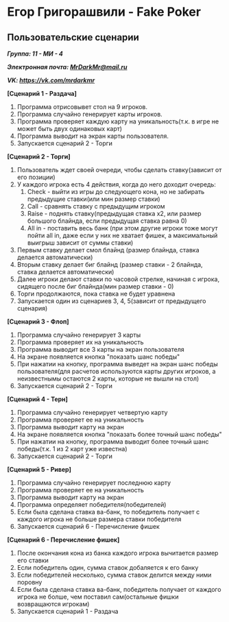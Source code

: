 # Егор Григорашвили - Fake Poker

## Пользовательские сценарии

***Группа: 11 - МИ - 4***

***Электронная почта: MrDarkMr@mail.ru***

***VK: https://vk.com/mrdarkmr***

**[Сценарий 1 - Раздача]**

1. Программа отрисовывет стол на 9 игроков.
2. Программа случайно генерирует карты игроков.
3. Программа проверяет каждую карту на уникальность(т.к. в игре не может быть двух одинаковых карт)
4. Программа выводит на экран карты пользователя.
5. Запускается сценарий 2 - Торги

**[Сценарий 2 - Торги]**

1. Пользователь ждет своей очереди, чтобы сделать ставку(зависит от его позиции)
2. У каждого игрока есть 4 действия, когда до него доходит очередь:
      1. Check - выйти из игры до следующего кона, но не забирать предыдущие ставки(или мин размер ставки)
      2. Call - сравнять ставку с предыдущим игроком
      3. Raise - поднять ставку(предыдущая ставка х2, или размер большого блайнда, если предыдущая ставка равна 0)
      4. All in - поставить весь банк (при этом другие игроки тоже могут пойти all in, даже если у них не хватает фишек, а максимальный выигрыш зависит от суммы ставки)
3. Первым ставку делает смол блайнд (размер блайнда, ставка делается автоматически)
4. Вторым ставку делает биг блайнд (размер ставки - 2 блайнда, ставка делается автоматически)
5. Далее игроки делают ставки по часовой стрелке, начиная с игрока, сидящего после биг блайнда(мин размер ставки - 0)
6. Торги продолжаются, пока ставка не будет уравнена
7. Запускается один из сценариев 3, 4, 5(зависит от предыдущего сценария)

**[Сценарий 3 - Флоп]**

1. Программа случайно генерирует 3 карты
2. Программа проверяет их на уникальность
3. Программа выводит все 3 карты на экран пользователя
4. На экране появляется кнопка "показать шанс победы"
5. При нажатии на кнопку, программа выведет на экран шанс победы пользователя(для расчетов
   используются карты других игроков, а неизвестнымы остаются 2 карты, которые не вышли на стол)
6. Запускается сценарий 2 - Торги

**[Сценарий 4 - Терн]**

1. Программа случайно генерирует четвертую карту
2. Программа проверяет ее на уникальность
3. Программа выводит карту на экран
4. На экране появляется кнопка "показать более точный шанс победы"
5. При нажатии на кнопку, программа выводит более точный шанс победы(т.к. 1 из 2 карт уже известна)
6. Запускается сценарий 2 - Торги

**[Сценарий 5 - Ривер]**

1. Программа случайно генерирует последнюю карту
2. Программа проверяет ее на уникальность
3. Программа выводит карту на экран
4. Программа определяет победителя(победителей)
5. Если была сделана ставка ва-банк, то победитель получает с каждого игрока не больше размера ставки победителя
6. Запускается сценарий 6 - Перечисление фишек

**[Сценарий 6 - Перечисление фишек]**

1. После окончания кона из банка каждого игрока вычитается размер его ставки
2. Если победитель один, сумма ставок добаляется к его банку
3. Если победителей несколько, сумма ставок делится между ними поровну
4. Если была сделана ставка ва-банк, победитель получает от каждого игрока не болше, чем поставил сам(остальные фишки возвращаются игрокам)
5. Запускается сценарий 1 - Раздача
